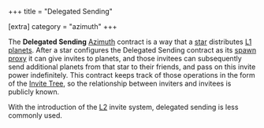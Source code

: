 +++
title = "Delegated Sending"

[extra]
category = "azimuth"
+++

The **Delegated Sending** [Azimuth](/reference/glossary/azimuth) contract is a way that a [star](/reference/glossary/star ) distributes [L1](/reference/glossary/l1) [planets](/reference/glossary/planet). After a star configures the Delegated Sending contract as its [spawn proxy](/reference/glossary/proxies) it can give invites to planets, and those invitees can subsequently send additional planets from that star to their friends, and pass on this invite power indefinitely. This contract keeps track of those operations in the form of the [Invite Tree](/reference/glossary/invite-tree), so the relationship between inviters and invitees is publicly known.

With the introduction of the [L2](/reference/glossary/l2) invite system,
delegated sending is less commonly used.
